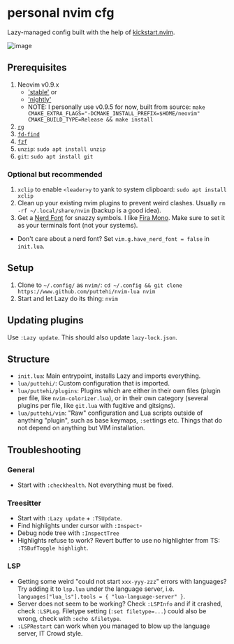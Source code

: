# personal nvim cfg

Lazy-managed config built with the help of [kickstart.nvim](https://github.com/nvim-lua/kickstart.nvim).

![image](https://github.com/puttehi/nvim-puttehi-dark/assets/19575408/2c46cc91-1510-40b1-8472-ca7afb7d3db7)

## Prerequisites

1. Neovim v0.9.x
    - ['stable'](https://github.com/neovim/neovim/releases/tag/stable) or
    - ['nightly'](https://github.com/neovim/neovim/releases/tag/nightly)
    - NOTE: I personally use v0.9.5 for now, built from source: `make CMAKE_EXTRA_FLAGS="-DCMAKE_INSTALL_PREFIX=$HOME/neovim" CMAKE_BUILD_TYPE=Release && make install`
2. [`rg`](https://github.com/BurntSushi/ripgrep)
3. [`fd-find`](https://github.com/sharkdp/fd)
4. [`fzf`](https://github.com/junegunn/fzf)
5. `unzip`: `sudo apt install unzip`
6. `git`: `sudo apt install git`

### Optional but recommended

1. `xclip` to enable `<leader>y` to yank to system clipboard: `sudo apt install xclip`
2. Clean up your existing nvim plugins to prevent weird clashes. Usually `rm -rf ~/.local/share/nvim` (backup is a good idea).
3. Get a [Nerd Font](https://github.com/ryanoasis/nerd-fonts) for snazzy symbols. I like [Fira Mono](https://github.com/ryanoasis/nerd-fonts/tree/master/patched-fonts/FiraMono). Make sure to set it as your terminals font (not your systems).
  - Don't care about a nerd font? Set `vim.g.have_nerd_font = false` in `init.lua`.

## Setup

1. Clone to `~/.config/` as `nvim/`: `cd ~/.config && git clone https://www.github.com/puttehi/nvim-lua nvim`
2. Start and let Lazy do its thing: `nvim`

## Updating plugins

Use `:Lazy update`. This should also update `lazy-lock.json`.

## Structure

- `init.lua`: Main entrypoint, installs Lazy and imports everything.
- `lua/puttehi/`: Custom configuration that is imported.
- `lua/puttehi/plugins`: Plugins which are either in their own files (plugin per file, like `nvim-colorizer.lua`), or in their own category (several plugins per file, like `git.lua` with fugitive and gitsigns).
- `lua/puttehi/vim`: "Raw" configuration and Lua scripts outside of anything "plugin", such as base keymaps, `:set`tings etc. Things that do not depend on anything but VIM installation.

## Troubleshooting

### General

- Start with `:checkhealth`. Not everything must be fixed.

### Treesitter

- Start with `:Lazy update` + `:TSUpdate`.
- Find highlights under cursor with `:Inspect`-
- Debug node tree with `:InspectTree`
- Highlights refuse to work? Revert buffer to use no highlighter from TS: `:TSBufToggle highlight`.

### LSP

- Getting some weird "could not start `xxx-yyy-zzz`" errors with languages? Try adding it to `lsp.lua` under the language server, i.e. `languages["lua_ls"].tools = { "lua-language-server" }`.
- Server does not seem to be working? Check `:LSPInfo` and if it crashed, check `:LSPLog`. Filetype setting (`:set filetype=...`) could also be wrong, check with `:echo &filetype`.
- `:LSPRestart` can work when you managed to blow up the language server, IT Crowd style.

